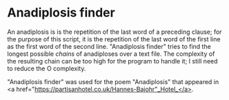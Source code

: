 # Anadiplosis finder

An anadiplosis is is the repetition of the last word of a preceding clause; for the purpose of this script, it is the repetition of the last word of the first line as the first word of the second line. 
"Anadiplosis finder" tries to find the longest possible _chains_ of anadiploses over a text file. 
The complexity of the resulting chain can be too high for the program to handle it; I still need to reduce the O complexity. 

"Anadiplosis finder" was used for the poem "Anadiplosis" that appeared in <a href="https://partisanhotel.co.uk/Hannes-Bajohr"_Hotel_</a>.
